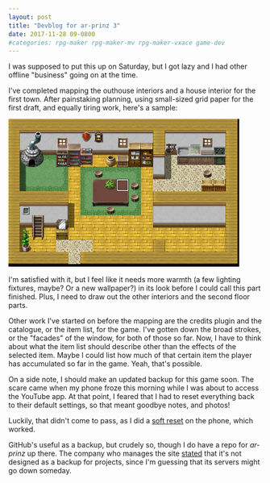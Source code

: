 ```yaml
---
layout: post
title: "Devblog for ar-prinz 3"
date: 2017-11-28 09-0800
#categories: rpg-maker rpg-maker-mv rpg-maker-vxace game-dev
---
```


I was supposed to put this up on Saturday, but I got lazy and I had other offline "business" going on at the time.

I've completed mapping the outhouse interiors and a house interior for the first town. After painstaking planning, using small-sized grid paper for the first draft, and equally tiring work, here's a sample:

<img src="/assets/ap-latheswicke-2017-11-24.png" alt="interior 1" width="457.5" height="292.5" />

I'm satisfied with it, but I feel like it needs more warmth (a few lighting fixtures, maybe? Or a new wallpaper?) in its look before I could call this part finished. Plus, I need to draw out the other interiors and the second floor parts.

Other work I've started on before the mapping are the credits plugin and the catalogue, or the item list, for the game. I've gotten down the broad strokes, or the "facades" of the window, for both of those so far. Now, I have to think about what the item list should describe other than the effects of the selected item. Maybe I could list how much of that certain item the player has accumulated so far in the game. Yeah, that's possible.

On a side note, I should make an updated backup for this game soon. The scare came when my phone froze this morning while I was about to access the YouTube app. At that point, I feared that I had to reset everything back to their default settings, so that meant goodbye notes, and photos! 

Luckily, that didn't come to pass, as I did a [soft reset](https://www.verizonwireless.com/support/knowledge-base-207128/) on the phone, which worked.

GitHub's useful as a backup, but crudely so, though I do have a repo for *ar-prinz* up there. The company who manages the site [stated](https://help.github.com/articles/what-is-my-disk-quota/#backups) that it's not designed as a backup for projects, since I'm guessing that its servers might go down someday.
